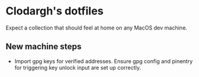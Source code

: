 # Clodargh's dotfiles

Expect a collection that should feel at home on any MacOS dev machine.

## New machine steps

- Import gpg keys for verified addresses. Ensure gpg config and pinentry for triggering key unlock input are set up correctly.

